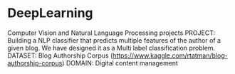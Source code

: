 # DeepLearning
Computer Vision and Natural Language Processing projects
PROJECT: Building a NLP classifier that predicts multiple features of the author of a given blog. We have designed it as a Multi label classification problem.
DATASET: Blog Authorship Corpus (https://www.kaggle.com/rtatman/blog-authorship-corpus)
DOMAIN: Digital content management
